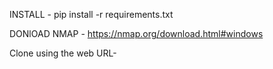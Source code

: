 INSTALL - pip install -r requirements.txt


DONlOAD NMAP - https://nmap.org/download.html#windows

Clone using the web URL- 
